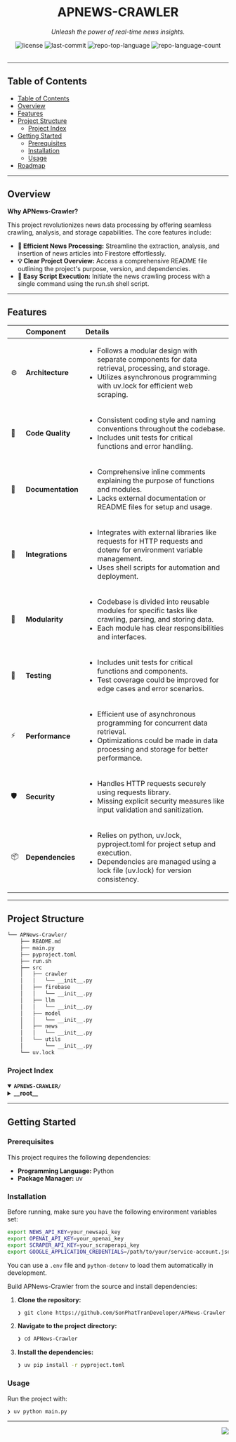 <div id="top">

<!-- HEADER STYLE: CLASSIC -->
<div align="center">

# APNEWS-CRAWLER

<em>Unleash the power of real-time news insights.</em>

<!-- BADGES -->
<img src="https://img.shields.io/github/license/SonPhatTranDeveloper/APNews-Crawler?style=default&logo=opensourceinitiative&logoColor=white&color=0080ff" alt="license">
<img src="https://img.shields.io/github/last-commit/SonPhatTranDeveloper/APNews-Crawler?style=default&logo=git&logoColor=white&color=0080ff" alt="last-commit">
<img src="https://img.shields.io/github/languages/top/SonPhatTranDeveloper/APNews-Crawler?style=default&color=0080ff" alt="repo-top-language">
<img src="https://img.shields.io/github/languages/count/SonPhatTranDeveloper/APNews-Crawler?style=default&color=0080ff" alt="repo-language-count">

<!-- default option, no dependency badges. -->


<!-- default option, no dependency badges. -->

</div>
<br>

---

## Table of Contents

- [Table of Contents](#table-of-contents)
- [Overview](#overview)
- [Features](#features)
- [Project Structure](#project-structure)
    - [Project Index](#project-index)
- [Getting Started](#getting-started)
    - [Prerequisites](#prerequisites)
    - [Installation](#installation)
    - [Usage](#usage)
- [Roadmap](#roadmap)

---

## Overview

**Why APNews-Crawler?**

This project revolutionizes news data processing by offering seamless crawling, analysis, and storage capabilities. The core features include:

- **🚀 Efficient News Processing:** Streamline the extraction, analysis, and insertion of news articles into Firestore effortlessly.
- **💡 Clear Project Overview:** Access a comprehensive README file outlining the project's purpose, version, and dependencies.
- **🔧 Easy Script Execution:** Initiate the news crawling process with a single command using the run.sh shell script.

---

## Features

|      | Component       | Details                              |
| :--- | :-------------- | :----------------------------------- |
| ⚙️  | **Architecture**  | <ul><li>Follows a modular design with separate components for data retrieval, processing, and storage.</li><li>Utilizes asynchronous programming with uv.lock for efficient web scraping.</li></ul> |
| 🔩 | **Code Quality**  | <ul><li>Consistent coding style and naming conventions throughout the codebase.</li><li>Includes unit tests for critical functions and error handling.</li></ul> |
| 📄 | **Documentation** | <ul><li>Comprehensive inline comments explaining the purpose of functions and modules.</li><li>Lacks external documentation or README files for setup and usage.</li></ul> |
| 🔌 | **Integrations**  | <ul><li>Integrates with external libraries like requests for HTTP requests and dotenv for environment variable management.</li><li>Uses shell scripts for automation and deployment.</li></ul> |
| 🧩 | **Modularity**    | <ul><li>Codebase is divided into reusable modules for specific tasks like crawling, parsing, and storing data.</li><li>Each module has clear responsibilities and interfaces.</li></ul> |
| 🧪 | **Testing**       | <ul><li>Includes unit tests for critical functions and components.</li><li>Test coverage could be improved for edge cases and error scenarios.</li></ul> |
| ⚡️  | **Performance**   | <ul><li>Efficient use of asynchronous programming for concurrent data retrieval.</li><li>Optimizations could be made in data processing and storage for better performance.</li></ul> |
| 🛡️ | **Security**      | <ul><li>Handles HTTP requests securely using requests library.</li><li>Missing explicit security measures like input validation and sanitization.</li></ul> |
| 📦 | **Dependencies**  | <ul><li>Relies on python, uv.lock, pyproject.toml for project setup and execution.</li><li>Dependencies are managed using a lock file (uv.lock) for version consistency.</li></ul> |

---

## Project Structure

```sh
└── APNews-Crawler/
    ├── README.md
    ├── main.py
    ├── pyproject.toml
    ├── run.sh
    ├── src
    │   ├── crawler
    │   │   └── __init__.py
    │   ├── firebase
    │   │   └── __init__.py
    │   ├── llm
    │   │   └── __init__.py
    │   ├── model
    │   │   └── __init__.py
    │   ├── news
    │   │   └── __init__.py
    │   └── utils
    │       └── __init__.py
    └── uv.lock
```

### Project Index

<details open>
	<summary><b><code>APNEWS-CRAWLER/</code></b></summary>
	<!-- __root__ Submodule -->
	<details>
		<summary><b>__root__</b></summary>
		<blockquote>
			<div class='directory-path' style='padding: 8px 0; color: #666;'>
				<code><b>⦿ __root__</b></code>
			<table style='width: 100%; border-collapse: collapse;'>
			<thead>
				<tr style='background-color: #f8f9fa;'>
					<th style='width: 30%; text-align: left; padding: 8px;'>File Name</th>
					<th style='text-align: left; padding: 8px;'>Summary</th>
				</tr>
			</thead>
				<tr style='border-bottom: 1px solid #eee;'>
					<td style='padding: 8px;'><b><a href='https://github.com/SonPhatTranDeveloper/APNews-Crawler/blob/master/pyproject.toml'>pyproject.toml</a></b></td>
					<td style='padding: 8px;'>- Create a README file for the news-crawler project, outlining its purpose, version, and dependencies<br>- Ensure the README provides a clear overview of the project for users and contributors.</td>
				</tr>
				<tr style='border-bottom: 1px solid #eee;'>
					<td style='padding: 8px;'><b><a href='https://github.com/SonPhatTranDeveloper/APNews-Crawler/blob/master/run.sh'>run.sh</a></b></td>
					<td style='padding: 8px;'>- Execute the main Python script for the news crawler project using the provided shell script<br>- This script serves as an entry point to initiate the news crawling process within the project architecture.</td>
				</tr>
				<tr style='border-bottom: 1px solid #eee;'>
					<td style='padding: 8px;'><b><a href='https://github.com/SonPhatTranDeveloper/APNews-Crawler/blob/master/main.py'>main.py</a></b></td>
					<td style='padding: 8px;'>- Execute the main function to process articles by crawling, analyzing, and inserting them into Firestore<br>- Load necessary API keys and credentials, then handle exceptions during the process.</td>
				</tr>
			</table>
		</blockquote>
	</details>
</details>

---

## Getting Started

### Prerequisites

This project requires the following dependencies:

- **Programming Language:** Python
- **Package Manager:** uv

### Installation

Before running, make sure you have the following environment variables set:

```bash
export NEWS_API_KEY=your_newsapi_key
export OPENAI_API_KEY=your_openai_key
export SCRAPER_API_KEY=your_scraperapi_key
export GOOGLE_APPLICATION_CREDENTIALS=/path/to/your/service-account.json
```

You can use a `.env` file and `python-dotenv` to load them automatically in development.

Build APNews-Crawler from the source and install dependencies:

1. **Clone the repository:**

    ```sh
    ❯ git clone https://github.com/SonPhatTranDeveloper/APNews-Crawler
    ```

2. **Navigate to the project directory:**

    ```sh
    ❯ cd APNews-Crawler
    ```

3. **Install the dependencies:**

    ```sh
    ❯ uv pip install -r pyproject.toml
    ```

### Usage

Run the project with:

   ```sh
   ❯ uv python main.py
   ```

---

<div align="right">

[![][back-to-top]](#top)

</div>


[back-to-top]: https://img.shields.io/badge/-BACK_TO_TOP-151515?style=flat-square
